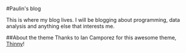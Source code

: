 #Paulin's blog

This is where my blog lives. I will be blogging about programming, data analysis and anything else that interests me.

##About the theme
Thanks to Ian Camporez for this awesome theme, [Thinny](https://github.com/camporez/Thinny)!

